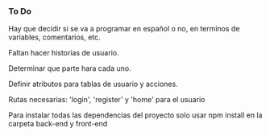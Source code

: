 ### To Do

Hay que decidir si se va a programar en español o no, en terminos de variables, comentarios, etc.

Faltan hacer historias de usuario.

Determinar que parte hara cada uno.

Definir atributos para tablas de usuario y acciones.

Rutas necesarias: 'login', 'register' y 'home' para el usuario


Para instalar todas las dependencias del proyecto solo usar npm install en la carpeta back-end y front-end